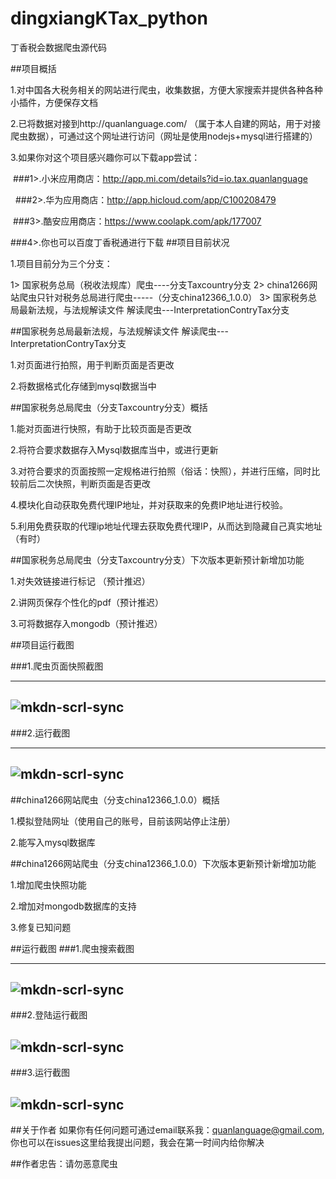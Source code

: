 # dingxiangKTax_python

丁香税会数据爬虫源代码

##项目概括

1.对中国各大税务相关的网站进行爬虫，收集数据，方便大家搜索并提供各种各种小插件，方便保存文档

2.已将数据对接到http://quanlanguage.com/ （属于本人自建的网站，用于对接爬虫数据），可通过这个网址进行访问（网址是使用nodejs+mysql进行搭建的）

3.如果你对这个项目感兴趣你可以下载app尝试：

  ###1>.小米应用商店：http://app.mi.com/details?id=io.tax.quanlanguage
  
  ###2>.华为应用商店：http://app.hicloud.com/app/C100208479
  
  ###3>.酷安应用商店：https://www.coolapk.com/apk/177007
  
  ###4>.你也可以百度丁香税通进行下载
##项目目前状况

1.项目目前分为三个分支：

1> 国家税务总局（税收法规库）爬虫----分支Taxcountry分支
2> china1266网站爬虫只针对税务总局进行爬虫-----（分支china12366_1.0.0）
3> 国家税务总局最新法规，与法规解读文件 解读爬虫---InterpretationContryTax分支

##国家税务总局最新法规，与法规解读文件 解读爬虫---InterpretationContryTax分支

1.对页面进行拍照，用于判断页面是否更改

2.将数据格式化存储到mysql数据当中

##国家税务总局爬虫（分支Taxcountry分支）概括

1.能对页面进行快照，有助于比较页面是否更改

2.将符合要求数据存入Mysql数据库当中，或进行更新

3.对符合要求的页面按照一定规格进行拍照（俗话：快照），并进行压缩，同时比较前后二次快照，判断页面是否更改

4.模块化自动获取免费代理IP地址，并对获取来的免费IP地址进行校验。

5.利用免费获取的代理ip地址代理去获取免费代理IP，从而达到隐藏自己真实地址（有时）

##国家税务总局爬虫（分支Taxcountry分支）下次版本更新预计新增加功能

1.对失效链接进行标记 （预计推迟）

2.讲网页保存个性化的pdf（预计推迟）

3.可将数据存入mongodb（预计推迟）

##项目运行截图

###1.爬虫页面快照截图

---
![mkdn-scrl-sync](https://github.com/quanlanguage/dingxiangKTax_python/blob/master/TaxCountry/%E5%BF%AB%E7%85%A7%E6%A0%B7%E5%BC%8F.png)
---
###2.运行截图

---
![mkdn-scrl-sync](https://github.com/quanlanguage/dingxiangKTax_python/blob/master/TaxCountry/%E8%BF%90%E8%A1%8C%E6%88%AA%E5%9B%BE.PNG)
---

##china1266网站爬虫（分支china12366_1.0.0）概括

1.模拟登陆网址（使用自己的账号，目前该网站停止注册）

2.能写入mysql数据库

##china1266网站爬虫（分支china12366_1.0.0）下次版本更新预计新增加功能

1.增加爬虫快照功能

2.增加对mongodb数据库的支持

3.修复已知问题

##运行截图
###1.爬虫搜索截图

---
![mkdn-scrl-sync](https://github.com/quanlanguage/dingxiangKTax_python/blob/master/china12366/%E7%88%AC%E8%99%AB%E6%90%9C%E7%B4%A2%E6%88%AA%E5%9B%BE.png)
---

###2.登陆运行截图

![mkdn-scrl-sync](https://github.com/quanlanguage/dingxiangKTax_python/blob/master/china12366/%E7%99%BB%E9%99%86%E8%BF%90%E8%A1%8C%E6%88%AA%E5%9B%BE.png)
---

###3.运行截图

![mkdn-scrl-sync](https://github.com/quanlanguage/dingxiangKTax_python/blob/master/china12366/%E8%BF%90%E8%A1%8C%E6%88%AA%E5%9B%BE.png)
---

##关于作者
如果你有任何问题可通过email联系我：quanlanguage@gmail.com,你也可以在issues这里给我提出问题，我会在第一时间内给你解决

##作者忠告：请勿恶意爬虫



